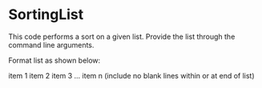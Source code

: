 # SortingList

This code performs a sort on a given list. Provide the list through the command line arguments. 

Format list as shown below:

item 1
item 2
item 3
...
item n
(include no blank lines within or at end of list)

